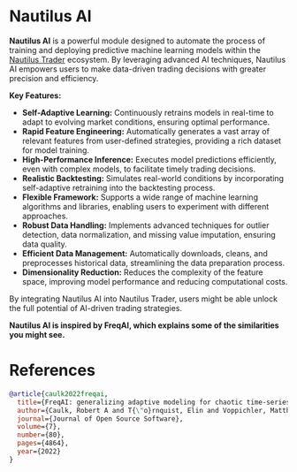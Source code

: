 # Nautilus AI

**Nautilus AI** is a powerful module designed to automate the process of training and deploying predictive machine learning models within the [Nautilus Trader](https://github.com/nautechsystems/nautilus_trader/) ecosystem. By leveraging advanced AI techniques, Nautilus AI empowers users to make data-driven trading decisions with greater precision and efficiency.

**Key Features:**

* **Self-Adaptive Learning:** Continuously retrains models in real-time to adapt to evolving market conditions, ensuring optimal performance.
* **Rapid Feature Engineering:** Automatically generates a vast array of relevant features from user-defined strategies, providing a rich dataset for model training.
* **High-Performance Inference:** Executes model predictions efficiently, even with complex models, to facilitate timely trading decisions.
* **Realistic Backtesting:** Simulates real-world conditions by incorporating self-adaptive retraining into the backtesting process.
* **Flexible Framework:** Supports a wide range of machine learning algorithms and libraries, enabling users to experiment with different approaches.
* **Robust Data Handling:** Implements advanced techniques for outlier detection, data normalization, and missing value imputation, ensuring data quality.
* **Efficient Data Management:** Automatically downloads, cleans, and preprocesses historical data, streamlining the data preparation process.
* **Dimensionality Reduction:** Reduces the complexity of the feature space, improving model performance and reducing computational costs.

By integrating Nautilus AI into Nautilus Trader, users might be able unlock the full potential of AI-driven trading strategies.

**Nautilus AI is inspired by FreqAI, which explains some of the similarities you might see.**

# References 
```bibtex
@article{caulk2022freqai,
  title={FreqAI: generalizing adaptive modeling for chaotic time-series market forecasts},
  author={Caulk, Robert A and T{\"o}rnquist, Elin and Voppichler, Matthias and Lawless, Andrew R and McMullan, Ryan and Santos, Wagner Costa and Pogue, Timothy C and van der Vlugt, Johan and Gehring, Stefan P and Schmidt, Pascal},
  journal={Journal of Open Source Software},
  volume={7},
  number={80},
  pages={4864},
  year={2022}
}
```

